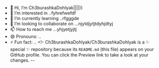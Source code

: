 - 👋 Hi, I’m Ch3burashkaDohlyak||||))
- 👀 I’m interested in ..fyhrefwefdf
- 🌱 I’m currently learning ..rfgggde
- 💞️ I’m looking to collaborate on ...njytdjytjtdyhjdtyj
- 📫 How to reach me ...yhjyetjyjtj
- 😄 Pronouns: ..
- ⚡ Fun fact: ..
<!-
Ch3burashkaDohlyak/Ch3burashkaDohlyak is a ✨ special ✨ repository because its `README.md` (this file) appears on your GitHub profile.
You can click the Preview link to take a look at your changes.
--
